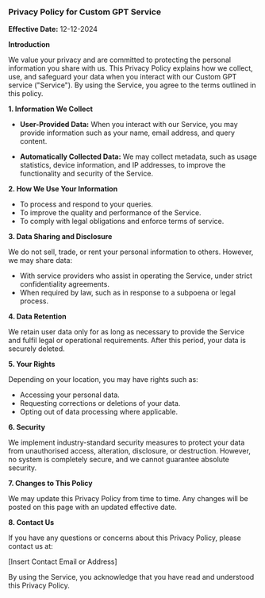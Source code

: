 ### Privacy Policy for Custom GPT Service

**Effective Date:** 12-12-2024

**Introduction**

We value your privacy and are committed to protecting the personal information you share with us. This Privacy Policy explains how we collect, use, and safeguard your data when you interact with our Custom GPT service ("Service"). By using the Service, you agree to the terms outlined in this policy.

**1. Information We Collect**

- **User-Provided Data:** When you interact with our Service, you may provide information such as your name, email address, and query content.

- **Automatically Collected Data:** We may collect metadata, such as usage statistics, device information, and IP addresses, to improve the functionality and security of the Service.

**2. How We Use Your Information**

- To process and respond to your queries.
- To improve the quality and performance of the Service.
- To comply with legal obligations and enforce terms of service.

**3. Data Sharing and Disclosure**

We do not sell, trade, or rent your personal information to others. However, we may share data:

- With service providers who assist in operating the Service, under strict confidentiality agreements.
- When required by law, such as in response to a subpoena or legal process.

**4. Data Retention**

We retain user data only for as long as necessary to provide the Service and fulfil legal or operational requirements. After this period, your data is securely deleted.

**5. Your Rights**

Depending on your location, you may have rights such as:

- Accessing your personal data.
- Requesting corrections or deletions of your data.
- Opting out of data processing where applicable.

**6. Security**

We implement industry-standard security measures to protect your data from unauthorised access, alteration, disclosure, or destruction. However, no system is completely secure, and we cannot guarantee absolute security.

**7. Changes to This Policy**

We may update this Privacy Policy from time to time. Any changes will be posted on this page with an updated effective date.

**8. Contact Us**

If you have any questions or concerns about this Privacy Policy, please contact us at:

[Insert Contact Email or Address]

By using the Service, you acknowledge that you have read and understood this Privacy Policy.
